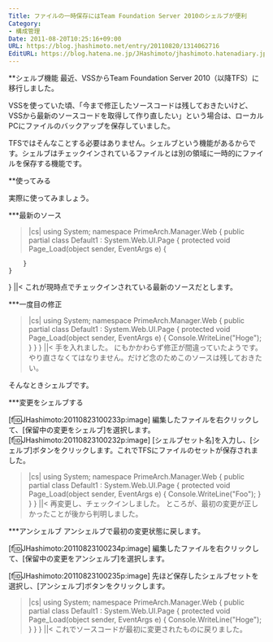 ```yaml
---
Title: ファイルの一時保存にはTeam Foundation Server 2010のシェルブが便利
Category:
- 構成管理
Date: 2011-08-20T10:25:16+09:00
URL: https://blog.jhashimoto.net/entry/20110820/1314062716
EditURL: https://blog.hatena.ne.jp/JHashimoto/jhashimoto.hatenadiary.jp/atom/entry/12921228815717257363
---
```



**シェルブ機能
最近、VSSからTeam Foundation Server 2010（以降TFS）に移行しました。

VSSを使っていた頃、「今まで修正したソースコードは残しておきたいけど、VSSから最新のソースコードを取得して作り直したい」という場合は、ローカルPCにファイルのバックアップを保存していました。

TFSではそんなことする必要はありません。シェルブという機能があるからです。シェルブはチェックインされているファイルとは別の領域に一時的にファイルを保存する機能です。

**使ってみる

実際に使ってみましょう。

***最新のソース
>|cs|
using System;
namespace PrimeArch.Manager.Web {
    public partial class Default1 : System.Web.UI.Page {
        protected void Page_Load(object sender, EventArgs e) {
            
        }
    }
}
||<
これが現時点でチェックインされている最新のソースだとします。

***一度目の修正
>|cs|
using System;
namespace PrimeArch.Manager.Web {
    public partial class Default1 : System.Web.UI.Page {
        protected void Page_Load(object sender, EventArgs e) {
            Console.WriteLine("Hoge");
        }
    }
}
||<
手を入れました。
にもかかわらず修正が間違っていたようです。やり直さなくてはなりません。だけど念のためこのソースは残しておきたい。

そんなときシェルブです。

***変更をシェルブする

[f:id:JHashimoto:20110823100233p:image]
編集したファイルを右クリックして、[保留中の変更をシェルブ]を選択します。
[f:id:JHashimoto:20110823100232p:image]
[シェルブセット名]を入力し、[シェルブ]ボタンをクリックします。これでTFSにファイルのセットが保存されました。

>|cs|
using System;
namespace PrimeArch.Manager.Web {
    public partial class Default1 : System.Web.UI.Page {
        protected void Page_Load(object sender, EventArgs e) {
            Console.WriteLine("Foo");
        }
    }
}
||<
再変更し、チェックインしました。
ところが、最初の変更が正しかったことが後から判明しました。

***アンシェルブ
アンシェルブで最初の変更状態に戻します。

[f:id:JHashimoto:20110823100234p:image]
編集したファイルを右クリックして、[保留中の変更をアンシェルブ]を選択します。

[f:id:JHashimoto:20110823100235p:image]
先ほど保存したシェルブセットを選択し、[アンシェルブ]ボタンをクリックします。

>|cs|
using System;
namespace PrimeArch.Manager.Web {
    public partial class Default1 : System.Web.UI.Page {
        protected void Page_Load(object sender, EventArgs e) {
            Console.WriteLine("Hoge");
        }
    }
}
||<
これでソースコードが最初に変更されたものに戻りました。
